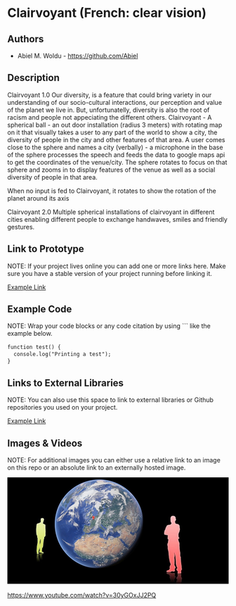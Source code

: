 # Clairvoyant (French: clear vision)

## Authors
- Abiel M. Woldu - https://github.com/Abiel

## Description
Clairvoyant 1.0
Our diversity, is a feature that could bring variety in our understanding of our socio-cultural interactions, our perception and value of the planet we live in. But, unfortunatelly, diversity is also the root of racism and people not appeciating the different others.
Clairvoyant - A spherical ball - an out door installation (radius 3 meters) with rotating map on it that visually takes a user to any part of the world to show a city, the diversity of people in the city and other features of that area.
A user comes close to the sphere and names a city (verbally) - a microphone in the base of the sphere processes the speech and feeds the data to google maps api to get the coordinates of the venue/city. The sphere rotates to focus on that sphere and zooms in to display features of the venue as well as a social diversity of people in that area.

When no input is fed to Clairvoyant, it rotates to show the rotation of the planet around its axis

Clairvoyant 2.0 
Multiple spherical installations of clairvoyant in different cities enabling different people to exchange handwaves, smiles and friendly gestures.

## Link to Prototype
NOTE: If your project lives online you can add one or more links here. Make sure you have a stable version of your project running before linking it.

[Example Link](http://www.google.com "Example Link")

## Example Code
NOTE: Wrap your code blocks or any code citation by using ``` like the example below.
```
function test() {
  console.log("Printing a test");
}
```
## Links to External Libraries
 NOTE: You can also use this space to link to external libraries or Github repositories you used on your project.

[Example Link](http://www.google.com "Example Link")

## Images & Videos
NOTE: For additional images you can either use a relative link to an image on this repo or an absolute link to an externally hosted image.

![Example Image](project_images/cover.jpg?raw=true "Example Image")

https://www.youtube.com/watch?v=30yGOxJJ2PQ
